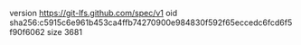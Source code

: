 version https://git-lfs.github.com/spec/v1
oid sha256:c5915c6e961b453ca4ffb74270900e984830f592f65eccedc6fcd6f5f90f6062
size 3681
